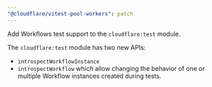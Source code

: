 ```yaml
---
"@cloudflare/vitest-pool-workers": patch
---
```


Add Workflows test support to the `cloudflare:test` module.

The `cloudflare:test` module has two new APIs:

- `introspectWorkflowInstance`
- `introspectWorkflow`
  which allow changing the behavior of one or multiple Workflow instances created during tests.
